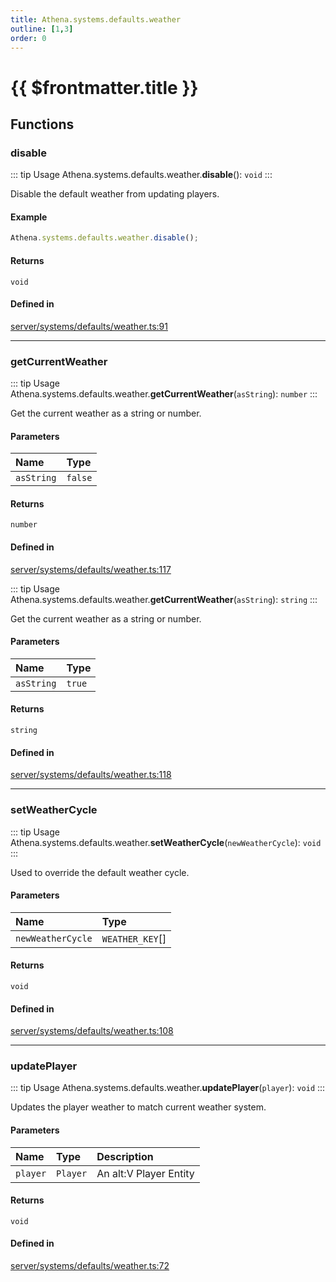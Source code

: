 ```yaml
---
title: Athena.systems.defaults.weather
outline: [1,3]
order: 0
---
```


# {{ $frontmatter.title }}


## Functions

### disable

::: tip Usage
Athena.systems.defaults.weather.**disable**(): `void`
:::

Disable the default weather from updating players.

#### Example
```ts
Athena.systems.defaults.weather.disable();
```

#### Returns

`void`

#### Defined in

[server/systems/defaults/weather.ts:91](https://github.com/Stuyk/altv-athena/blob/ed495cc/src/core/server/systems/defaults/weather.ts#L91)

___

### getCurrentWeather

::: tip Usage
Athena.systems.defaults.weather.**getCurrentWeather**(`asString`): `number`
:::

Get the current weather as a string or number.

#### Parameters

| Name | Type |
| :------ | :------ |
| `asString` | ``false`` |

#### Returns

`number`

#### Defined in

[server/systems/defaults/weather.ts:117](https://github.com/Stuyk/altv-athena/blob/ed495cc/src/core/server/systems/defaults/weather.ts#L117)

::: tip Usage
Athena.systems.defaults.weather.**getCurrentWeather**(`asString`): `string`
:::

Get the current weather as a string or number.

#### Parameters

| Name | Type |
| :------ | :------ |
| `asString` | ``true`` |

#### Returns

`string`

#### Defined in

[server/systems/defaults/weather.ts:118](https://github.com/Stuyk/altv-athena/blob/ed495cc/src/core/server/systems/defaults/weather.ts#L118)

___

### setWeatherCycle

::: tip Usage
Athena.systems.defaults.weather.**setWeatherCycle**(`newWeatherCycle`): `void`
:::

Used to override the default weather cycle.

#### Parameters

| Name | Type |
| :------ | :------ |
| `newWeatherCycle` | `WEATHER_KEY`[] |

#### Returns

`void`

#### Defined in

[server/systems/defaults/weather.ts:108](https://github.com/Stuyk/altv-athena/blob/ed495cc/src/core/server/systems/defaults/weather.ts#L108)

___

### updatePlayer

::: tip Usage
Athena.systems.defaults.weather.**updatePlayer**(`player`): `void`
:::

Updates the player weather to match current weather system.

#### Parameters

| Name | Type | Description |
| :------ | :------ | :------ |
| `player` | `Player` | An alt:V Player Entity |

#### Returns

`void`

#### Defined in

[server/systems/defaults/weather.ts:72](https://github.com/Stuyk/altv-athena/blob/ed495cc/src/core/server/systems/defaults/weather.ts#L72)
